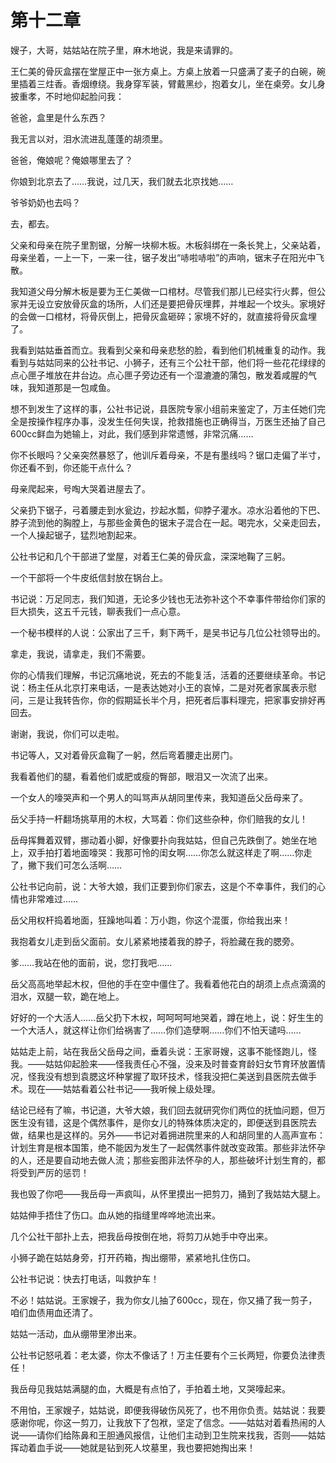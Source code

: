    

# 第十二章

嫂子，大哥，姑姑站在院子里，麻木地说，我是来请罪的。

王仁美的骨灰盒摆在堂屋正中一张方桌上。方桌上放着一只盛满了麦子的白碗，碗里插着三炷香。香烟缭绕。我身穿军装，臂戴黑纱，抱着女儿，坐在桌旁。女儿身披重孝，不时地仰起脸问我：

爸爸，盒里是什么东西？

我无言以对，泪水流进乱蓬蓬的胡须里。

爸爸，俺娘呢？俺娘哪里去了？

你娘到北京去了……我说，过几天，我们就去北京找她……

爷爷奶奶也去吗？

去，都去。

父亲和母亲在院子里割锯，分解一块柳木板。木板斜绑在一条长凳上，父亲站着，母亲坐着，一上一下，一来一往，锯子发出“哧啦哧啦”的声响，锯末子在阳光中飞散。

我知道父母分解木板是要为王仁美做一口棺材。尽管我们那儿已经实行火葬，但公家并无设立安放骨灰盒的场所，人们还是要把骨灰埋葬，并堆起一个坟头。家境好的会做一口棺材，将骨灰倒上，把骨灰盒砸碎；家境不好的，就直接将骨灰盒埋了。

我看到姑姑垂首而立。我看到父亲和母亲悲愁的脸，看到他们机械重复的动作。我看到与姑姑同来的公社书记、小狮子，还有三个公社干部，他们将一些花花绿绿的点心匣子堆放在井台边。点心匣子旁边还有一个湿漉漉的蒲包，散发着咸腥的气味，我知道那是一包咸鱼。

想不到发生了这样的事，公社书记说，县医院专家小组前来鉴定了，万主任她们完全是按操作程序办事，没发生任何失误，抢救措施也正确得当，万医生还抽了自己600cc鲜血为她输上，对此，我们感到非常遗憾，非常沉痛……

你不长眼吗？父亲突然暴怒了，他训斥着母亲，不是有墨线吗？锯口走偏了半寸，你还看不到，你还能干点什么？

母亲爬起来，号啕大哭着进屋去了。

父亲扔下锯子，弓着腰走到水瓮边，抄起水瓢，仰脖子灌水。凉水沿着他的下巴、脖子流到他的胸膛上，与那些金黄色的锯末子混合在一起。喝完水，父亲走回去，一个人操起锯子，猛烈地割起来。

公社书记和几个干部进了堂屋，对着王仁美的骨灰盒，深深地鞠了三躬。

一个干部将一个牛皮纸信封放在锅台上。

书记说：万足同志，我们知道，无论多少钱也无法弥补这个不幸事件带给你们家的巨大损失，这五千元钱，聊表我们一点心意。

一个秘书模样的人说：公家出了三千，剩下两千，是吴书记与几位公社领导出的。

拿走，我说，请拿走，我们不需要。

你的心情我们理解，书记沉痛地说，死去的不能复活，活着的还要继续革命。书记说：杨主任从北京打来电话，一是表达她对小王的哀悼，二是对死者家属表示慰问，三是让我转告你，你的假期延长半个月，把死者后事料理完，把家事安排好再回去。

谢谢，我说，你们可以走啦。

书记等人，又对着骨灰盒鞠了一躬，然后弯着腰走出房门。

我看着他们的腿，看着他们或肥或瘦的臀部，眼泪又一次流了出来。

一个女人的嚎哭声和一个男人的叫骂声从胡同里传来，我知道岳父岳母来了。

岳父手持一杆翻场挑草用的木权，大骂着：你们这些杂种，你们赔我的女儿！

岳母挥舞着双臂，挪动着小脚，好像要扑向我姑姑，但自己先跌倒了。她坐在地上，双手拍打着地面嚎哭：我那可怜的闺女啊……你怎么就这样走了啊……你走了，撇下我们可怎么活啊……

公社书记向前，说：大爷大娘，我们正要到你们家去，这是个不幸事件，我们的心情也非常难过……

岳父用权杆捣着地面，狂躁地叫着：万小跑，你这个混蛋，你给我出来！

我抱着女儿走到岳父面前。女儿紧紧地搂着我的脖子，将脸藏在我的腮旁。

爹……我站在他的面前，说，您打我吧……

岳父高高地举起木权，但他的手在空中僵住了。我看着他花白的胡须上点点滴滴的泪水，双腿一软，跪在地上。

好好的一个大活人……岳父扔下木权，呵呵呵呵地哭着，蹲在地上，说：好生生的一个大活人，就这样让你们给祸害了……你们造孽啊……你们不怕天谴吗……

姑姑走上前，站在我岳父岳母之间，垂着头说：王家哥嫂，这事不能怪跑儿，怪我。——姑姑仰起脸来——怪我责任心不强，没来及时普查育龄妇女节育环放置情况，怪我没有想到袁腮这坏种掌握了取环技术，怪我没把仁美送到县医院去做手术。现在——姑姑看着公社书记——我听候上级处理。

结论已经有了嘛，书记道，大爷大娘，我们回去就研究你们两位的抚恤问题，但万医生没有错，这是个偶然事件，是你女儿的特殊体质决定的，即便送到县医院去做，结果也是这样的。另外——书记对着拥进院里来的人和胡同里的人高声宣布：计划生育是根本国策，绝不能因为发生了一起偶然事件就改变政策。那些非法怀孕的人，还是要自动地去做人流；那些妄图非法怀孕的人，那些破坏计划生育的，都将受到严厉的惩罚！

我也毁了你吧——我岳母一声疯叫，从怀里摸出一把剪刀，捅到了我姑姑大腿上。

姑姑伸手捂住了伤口。血从她的指缝里哗哗地流出来。

几个公社干部扑上去，把我岳母按倒在地，将剪刀从她手中夺出来。

小狮子跪在姑姑身旁，打开药箱，掏出绷带，紧紧地扎住伤口。

公社书记说：快去打电话，叫救护车！

不必！姑姑说。王家嫂子，我为你女儿抽了600cc，现在，你又捅了我一剪子，咱们血债用血还清了。

姑姑一活动，血从绷带里渗出来。

公社书记怒吼着：老太婆，你太不像话了！万主任要有个三长两短，你要负法律责任！

我岳母见我姑姑满腿的血，大概是有点怕了，手拍着土地，又哭嚎起来。

不用怕，王家嫂子，姑姑说，即便我得破伤风死了，也不用你负责。姑姑说：我要感谢你呢，你这一剪刀，让我放下了包袱，坚定了信念。——姑姑对着看热闹的人说——请你们给陈鼻和王胆通风报信，让他们主动到卫生院来找我，否则——姑姑挥动着血手说——她就是钻到死人坟墓里，我也要把她掏出来！